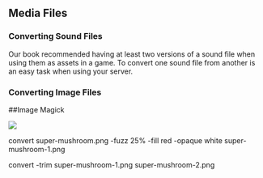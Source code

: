 ## Media Files

### Converting Sound Files

Our book recommended having at least two versions of a sound file when using them as assets in a game. To convert one sound file from another is an easy task when using your server.


### Converting Image Files



##Image Magick

![](http://game-icons.net/icons/lorc/originals/png/super-mushroom.png)

convert super-mushroom.png -fuzz 25% -fill red -opaque white super-mushroom-1.png

convert -trim super-mushroom-1.png super-mushroom-2.png
